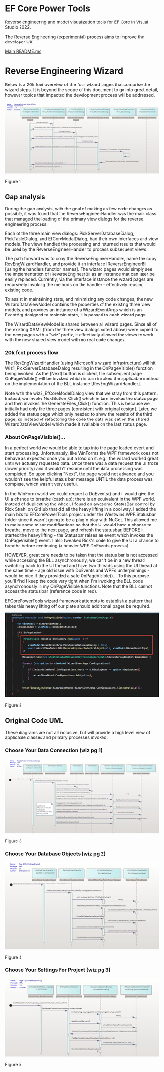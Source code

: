 ﻿# EF Core Power Tools

Reverse engineering and model visualization tools for EF Core in Visual Studio 2022.

The Reverse Engineering (experimental) process aims to improve the developer UX

[Main README.md](README.md)

# Reverse Engineering Wizard
Below is a 20k foot overview of the four wizard pages that comprise the wizard steps.  It is beyond the scope of this
document to go into great detail, however topics that impacted the development process will be addressed.

<img src="img/UML-Wizard.png"/> 

Figure 1

## Gap analysis
During the gap analysis, with the goal of making as few code changes as possible, it was found that the 
ReverseEngineerHandler was the main class that managed the loading of the primary view dialogs for the reverse
engineering process.   

Each of the three main view dialogs: PickServerDatabaseDialog, PickTableDialog, and EfCoreModalDialog, 
had their own interfaces and view models.  The views handled the processing and returned results that would be used
by the ReverseEngineerHandler to process subsequent views.

The path forward was to copy the ReverseEngineerHandler, name the copy RevEngWizardHandler, and provide it an interface
IReverseEngineerBll [using the handlers function names].  The wizard pages would simply see the implementation of
IReverseEngineerBll as an instance that can later be easily replaced.  Currently, via the interface instance the wizard 
pages are recursively invoking the methods on the handler - effectively reusing existing code.

To assist in maintaining state, and minimizing any code changes, the new WizardDataViewModel contains the 
properties of the existing three view models, and provides an instance of a WizardEventArgs which is an EventArg 
designed to maintain state, it is passed to each wizard page.  

The WizardDataViewModel is shared between all wizard pages.  Since all of the existing XAML (from the three view dialogs noted above) were copied to the new 
pages with a "wiz" prefix, it effectively allowed the views to work with the new shared view model with no real code changes.

### 20k foot process flow
The RevEngWizardHandler (using Microsoft's wizard infrastructure) will hit Wiz1_PickServerDatabaseDialog resulting in the 
OnPageVisible() function being invoked. As the [Next] button is clicked, the subsequent page OnPageVisible() will be 
invoked which in turn invokes the applicable method on the implementation of the BLL instance [RevEngWizardHandler].

Note with the wiz3_EfCoreModelDialog view that we stray from this pattern.  Instead, we invoke NextButton_Click() 
which in turn invokes the status page and then invokes the GenerateFiles_Click() function.  This is because we initially
had only the three pages [consistent with original design].  Later, we added the status page which only needed to show 
the results of the third page, so instead of refactoring the code the data was set on the shared WizardDataViewModel 
which made it available on the last status page.

### About OnPageVisible()...
In a perfect world we would be able to tap into the page loaded event and start processing.  Unfortunately, like WinForms
the WPF framework does not behave as expected once you put a load on it.  e.g., the wizard worked great until we 
actually requested data.  Once there was a data request the UI froze (lower priority) and it wouldn't resume until
the data processing was completed.   So upon clicking "Next", the page would not advance and you wouldn't see
the helpful status bar message UNTIL the data process was complete, which wasn't very useful.

In the WinForm world we could request a DoEvents() and it would give the UI a chance to breathe (catch up); there
is an equivalent in the WPF world.  Instead of duplicating the wheel, I found an awesome StatusBar control by Rick Strahl
on GitHub that did all the heavy lifting in a cool way.  I added the main bits to EFCorePowerTools project under the 
Westwind.WPF.Statusbar folder since it wasn't going to be a plug'n play with NuGet.  This allowed me to make some minor 
modifications so that the UI would have a chance to breathe, move to the next page, and refresh the statusbar, 
BEFORE it started the heavy lifting - the Statusbar raises an event which invokes the OnPageVisible() event.  I also 
tweaked Rick's code to give the UI a chance to breathe before continuing (a heavier WPF DoEvents process).   

HOWEVER, great care needs to be taken that the status bar is not accessed while accessing the BLL asynchronously, we 
can't be in a new thread switching back to the UI thread and have two threads using the UI thread at the same time - 
age old issue with DoEvents and WPFs underpinnings - would be nice if they provided a safe OnPageVisible()...  To this
purpose you'll find I keep the code very tight when I'm invoking the BLL code asynchronously in my OnPageVisible functions.
Note that the BLL cannot access the status bar (reference code in red). 

EFCorePowerTools wizard framework attempts to establish a pattern that takes this heavy lifting off our plate should 
additional pages be required.

<img src="img/asynctight.png"/>

Figure 2

## Original Code UML
These diagrams are not all inclusive, but will provide a high level view of applicable classes and primary processes invoked.
### Choose Your Data Connection (wiz pg 1)

<img src="img/mvpvm-pg1.png"/>

Figure 3

### Choose Your Database Objects (wiz pg 2)

<img src="img/mvpvm-pg2.png"/>

Figure 4

### Choose Your Settings For Project (wiz pg 3)

<img src="img/mvpvm-pg3.png"/>

Figure 5

